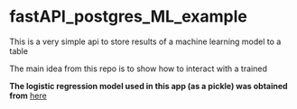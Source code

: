 # fastAPI_postgres_ML_example
This is a very simple api to store results of a machine learning model to a table

The main idea from this repo is to show how to interact with a trained

**The logistic regression model used in this app (as a pickle) was obtained from** [here](https://www.kaggle.com/startupsci/titanic-data-science-solutions)


